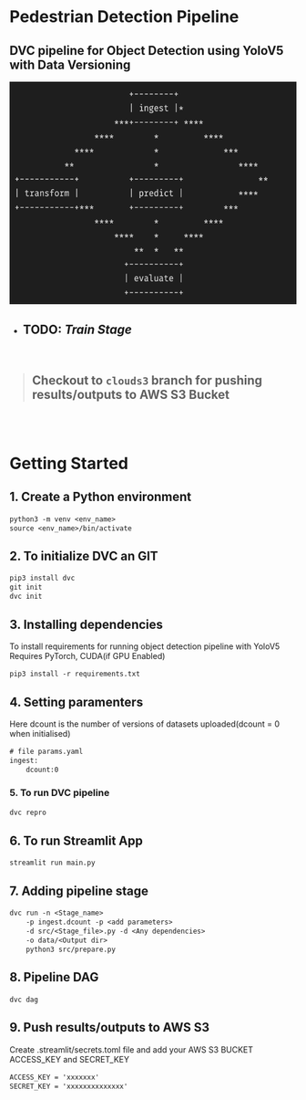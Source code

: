 # Pedestrian Detection Pipeline

## DVC pipeline for Object Detection using YoloV5 with Data Versioning

<img src="screenshots/pipe.png" alt="Pipeline screenshot" title="DVC Pipeline" height="390">

- ## TODO: *Train Stage*

<br/>

> ## Checkout to `clouds3` branch for pushing results/outputs to AWS S3 Bucket
<br/>
<br/>

# Getting Started
## 1. Create a Python environment
```shell
python3 -m venv <env_name>
source <env_name>/bin/activate
```

## 2. To initialize DVC an GIT
```shell
pip3 install dvc
git init
dvc init
```

## 3. Installing dependencies
To install requirements for running object detection pipeline with YoloV5
Requires PyTorch, CUDA(if GPU Enabled)
```shell
pip3 install -r requirements.txt
````

## 4. Setting paramenters
Here dcount is the number of versions of datasets uploaded(dcount = 0 when initialised)
```
# file params.yaml
ingest:
    dcount:0
```

### 5. To run DVC pipeline
```shell
dvc repro
```

## 6. To run Streamlit App
```shell
streamlit run main.py
```

## 7. Adding pipeline stage

```shell
dvc run -n <Stage_name> 
    -p ingest.dcount -p <add parameters> 
    -d src/<Stage_file>.py -d <Any dependencies>
    -o data/<Output dir> 
    python3 src/prepare.py
```

## 8. Pipeline DAG
```shell
dvc dag
```

## 9. Push results/outputs to AWS S3
Create .streamlit/secrets.toml file and add your AWS S3 BUCKET ACCESS_KEY and SECRET_KEY

```
ACCESS_KEY = 'xxxxxxx'
SECRET_KEY = 'xxxxxxxxxxxxxx'
```
